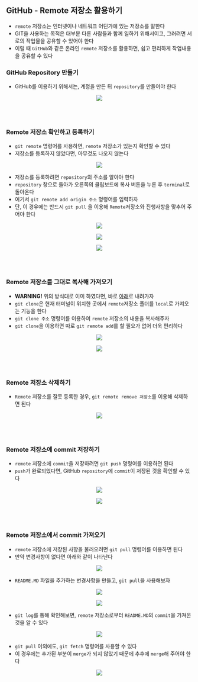 
## GitHub - Remote 저장소 활용하기

- `remote` 저장소는 인터넷이나 네트워크 어딘가에 있는 저장소를 말한다
- GIT을 사용하는 목적은 대부분 다른 사람들과 함께 일하기 위해서이고, 그러려면 서로의 작업물을 공유할 수 있어야 한다
- 이럴 때 `GitHub`와 같은 온라인 `remote` 저장소를 활용하면, 쉽고 편리하게 작업내용을 공유할 수 있다

### GitHub Repository 만들기
- GitHub를 이용하기 위해서는, 계정을 만든 뒤 `repository`를 만들어야 한다
<p align = "center"><img src = "../imageFiles/100-github-new.jpg?raw=true"/></p>

<br>
 <br>

### Remote 저장소 확인하고 등록하기
- `git remote` 명령어를 사용하면, `remote` 저장소가 있는지 확인할 수 있다
- 저장소를 등록하지 않았다면, 아무것도 나오지 않는다
<p align = "center"><img src = "../imageFiles/101-git-remote-v.jpg?raw=true"/></p>

- 저장소를 등록하려면 `repository`의 주소를 알아야 한다
- `repository` 창으로 돌아가 오른쪽의 클립보드에 복사 버튼을 누른 후 `terminal`로 돌아온다
- 여기서 `git remote add origin 주소` 명령어를 입력하자
- 단, 이 경우에는 반드시 `git pull` 을 이용해  `Remote`저장소와 진행사항을 맞추어 주어야 한다
 <p align = "center"><img src = "../imageFiles/102-git-remote-address.jpg?raw=true"/></p>
 <p align = "center"><img src = "../imageFiles/111-git-remote-add.jpg?raw=true"/></p>
 <p align = "center"><img src = "../imageFiles/106-git-pull.jpg?raw=true"/></p>

<br>
 <br>

### Remote 저장소를 그대로 복사해 가져오기
- **WARNING!** 위의 방식대로 이미 하였다면, 바로 [아래](#Remote-저장소에-commit-저장하기)로 내려가자
- `git clone`은 현재 터미널이 위치한 곳에서 `remote`저장소 폴더를 `local`로 가져오는 기능을 한다
- `git clone 주소` 명령어를 이용하여 `remote` 저장소의 내용을 복사해주자
- `git clone`을 이용하면 따로 `git remote add`를 할 필요가 없어 더욱 편리하다
<p align = "center"><img src = "../imageFiles/102-git-remote-address.jpg?raw=true"/></p>
<p align = "center"><img src = "../imageFiles/103-git-clone.jpg?raw=true"/></p>

<br>
 <br>

### Remote 저장소 삭제하기
- `Remote` 저장소를 잘못 등록한 경우, `git remote remove 저장소`를 이용해 삭제하면 된다
<p align = "center"><img src = "../imageFiles/112-git-remote-remove.jpg?raw=true"/></p>

<br>
 <br>

### Remote 저장소에 commit 저장하기
- `remote` 저장소에 `commit`을 저장하려면 `git push` 명령어를 이용하면 된다
- `push`가 완료되었다면, GitHub `repository`에 `commit`이 저장된 것을 확인할 수 있다
<p align = "center"><img src = "../imageFiles/104-git-push.jpg?raw=true"/></p>
<p align = "center"><img src = "../imageFiles/105-git-push-result.jpg?raw=true"/></p>

<br>
 <br>

### Remote 저장소에서 commit 가져오기
- `remote` 저장소에 저장된 사항을 불러오려면 `git pull` 명령어를 이용하면 된다
- 만약 변경사항이 없다면 아래와 같이 나타난다
<p align = "center"><img src = "../imageFiles/106-git-pull.jpg?raw=true"/></p>

- `README.MD` 파일을 추가하는 변경사항을 만들고, `git pull`을 사용해보자
<p align = "center"><img src = "../imageFiles/107-git-readme.jpg?raw=true"/></p>
<p align = "center"><img src = "../imageFiles/108-git-readme2.jpg?raw=true"/></p>

- `git log`를 통해 확인해보면, `remote` 저장소로부터 `README.MD`의 `commit`을 가져온 것을 알 수 있다
<p align = "center"><img src = "../imageFiles/109-pull-log.jpg?raw=true"/></p>

- `git pull` 이외에도, `git fetch` 명령어를 사용할 수 있다
- 이 경우에는 추가된 부분이 `merge`가 되지 않았기 때문에 추후에 `merge`해 주어야 한다
<p align = "center"><img src = "../imageFiles/110-git-fetch.jpg?raw=true"/></p>
